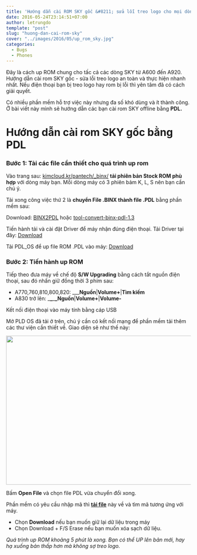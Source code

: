 ```yaml
---
title: 'Hướng dẫn cài ROM SKY gốc &#8211; sửa lỗi treo logo cho mọi dòng SKY'
date: 2016-05-24T23:14:51+07:00
author: letrungdo
template: "post"
slug: "huong-dan-cai-rom-sky"
cover: "../images/2016/05/up_rom_sky.jpg"
categories:
  - Bugs
  - Phones
---
```

Đây là cách up ROM chung cho tấc cả các dòng SKY từ A600 đến A920. Hướng dẫn cài rom SKY gốc - sửa lỗi treo logo an toàn và thực hiện nhanh nhất. Nếu điện thoại bạn bị treo logo hay rom bị lỗi thì yên tâm đã có cách giải quyết.

Có nhiều phần mềm hỗ trợ việc này nhưng đa số khó dùng và ít thành công. Ở bài viết này mình sẽ hướng dẫn các bạn cài rom SKY offline bằng **PDL.**

# Hướng dẫn cài rom SKY gốc bằng PDL

### Bước 1: Tải các file cần thiết cho quá trình up rom

Vào trang sau: <a href="http://www.kimcloud.kr/pantech/_binx/" target="_blank" rel="noopener">kimcloud.kr/pantech/_binx/</a> **tải phiên bản Stock ROM phù hợp** với dòng máy bạn. Mỗi dòng máy có 3 phiên bảm K, L, S nên bạn cần chú ý.

Tải xong công việc thứ 2 là **chuyển File .BINX thành file .PDL** bằng phần mềm sau:

Download: <a href="https://drive.google.com/uc?export=download&id=0B1mDBJH6BWKlalpJWjBueEgxelk" target="_blank" rel="noopener">BINX2PDL</a> hoặc <a href="https://drive.google.com/uc?export=download&id=0B1mDBJH6BWKlS2pHcl9mVkNXc3c" target="_blank" rel="noopener">tool-convert-binx-pdl-1.3</a>

Tiến hành tải và cài đặt Driver để máy nhận đúng điện thoại. Tải Driver tại đây: <a href="https://drive.google.com/uc?export=download&id=0B1mDBJH6BWKlUkZRZUJuX19Ecms" target="_blank" rel="noopener">Download</a>

Tải PDL_OS để up file ROM .PDL vào máy: <a href="https://drive.google.com/uc?export=download&id=0B1mDBJH6BWKlZS1ydnZiOTFiOHc" target="_blank" rel="noopener">Download</a>

### Bước 2: Tiến hành up ROM

Tiếp theo đưa máy về chế độ **S/W Upgrading** bằng cách tắt nguồn điện thoại, sau đó nhấn giữ đồng thời 3 phím sau:

  * A770,760,810,800,820: \___**Nguồn**|**Volume+**|**Tìm kiếm**
  * A830 trở lên: \___\___\___\___**Nguồn**|**Volume+**|**Volume-**

Kết nối điện thoại vào máy tính bằng cáp USB

Mở PLD OS đã tải ở trên, chú ý cần có kết nối mạng để phần mềm tải thêm các thư viện cần thiết về. Giao diện sẽ như thế này:

<img class="aligncenter size-full wp-image-1989" src="/media/2016/05/PDL_Os.png" alt="" width="763" height="405" /> 

Bấm **Open File** và chọn file PDL vừa chuyển đổi xong.

Phần mềm có yêu cầu nhập mã thì <a href="https://drive.google.com/uc?export=download&id=0B1mDBJH6BWKlenlrdWVyR1Zhekk" target="_blank" rel="noopener"><strong>tải file</strong></a> này về và tìm mã tương ứng với máy.

  * Chọn **Download** nếu bạn muốn giữ lại dữ liệu trong máy
  * Chọn Download + F/S Erase nếu bạn muốn xóa sạch dữ liệu.

_Quá trình up ROM khoảng 5 phút là xong. Bạn có thể UP lên bản mới, hay hạ xuống bản thấp hơn mà không sợ treo logo._